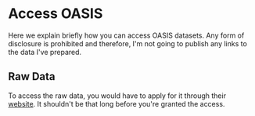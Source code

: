 # Access OASIS

Here we explain briefly how you can access OASIS datasets. Any form of disclosure is prohibited and therefore, I'm not going to publish any links to the data I've prepared.

## Raw Data

To access the raw data, you would have to apply for it through their [website](https://sites.wustl.edu/oasisbrains/home/access/). It shouldn't be that long before you're granted the access.
